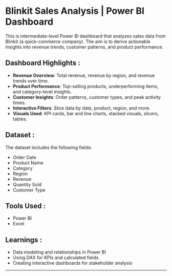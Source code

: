 # Blinkit Sales Analysis | Power BI Dashboard

This is intermediate-level Power BI dashboard that analyzes sales data from Blinkit (a quick-commerce company). The aim is to derive actionable insights into revenue trends, customer patterns, and product performance.

## Dashboard Highlights :

- **Revenue Overview**: Total revenue, revenue by region, and revenue trends over time.
- **Product Performance**: Top-selling products, underperforming items, and category-level insights.
- **Customer Insights**: Order patterns, customer types, and peak activity times.
- **Interactive Filters**: Slice data by date, product, region, and more.
- **Visuals Used**: KPI cards, bar and line charts, stacked visuals, slicers, tables.

## Dataset :
The dataset includes the following fields:
- Order Date
- Product Name
- Category
- Region
- Revenue
- Quantity Sold
- Customer Type


##  Tools Used :
- Power BI
- Excel

##  Learnings :
- Data modeling and relationships in Power BI
- Using DAX for KPIs and calculated fields
- Creating interactive dashboards for stakeholder analysis

---



